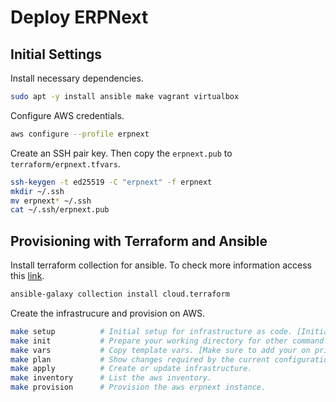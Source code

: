 # Deploy ERPNext

## Initial Settings

Install necessary dependencies.
```bash
sudo apt -y install ansible make vagrant virtualbox
```

Configure AWS credentials.
```bash
aws configure --profile erpnext
```

Create an SSH pair key. Then copy the `erpnext.pub` to `terraform/erpnext.tfvars`.
```bash
ssh-keygen -t ed25519 -C "erpnext" -f erpnext
mkdir ~/.ssh
mv erpnext* ~/.ssh
cat ~/.ssh/erpnext.pub
```

## Provisioning with Terraform and Ansible

Install terraform collection for ansible. To check more information access this [link](https://galaxy.ansible.com/ui/repo/published/cloud/terraform/).
```bash
ansible-galaxy collection install cloud.terraform
```

Create the infrastrucure and provision on AWS.
```bash
make setup          # Initial setup for infrastructure as code. [Initial set up and Ubuntu/Debian Based]
make init           # Prepare your working directory for other command.
make vars           # Copy template vars. [Make sure to add your on private key on the variable]
make plan           # Show changes required by the current configuration.
make apply          # Create or update infrastructure.
make inventory      # List the aws inventory.
make provision      # Provision the aws erpnext instance.
```
